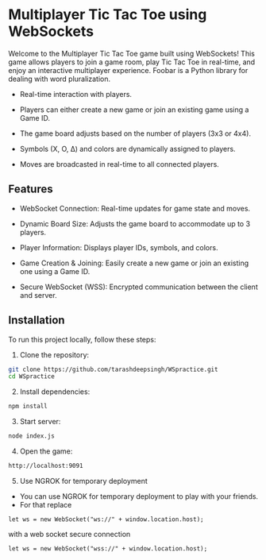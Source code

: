 # Multiplayer Tic Tac Toe using WebSockets
Welcome to the Multiplayer Tic Tac Toe game built using WebSockets! This game allows players to join a game room, play Tic Tac Toe in real-time, and enjoy an interactive multiplayer experience.
Foobar is a Python library for dealing with word pluralization.

- Real-time interaction with players.

- Players can either create a new game or join an existing game using a Game ID.

- The game board adjusts based on the number of players (3x3 or 4x4).

- Symbols (X, O, ∆) and colors are dynamically assigned to players.

- Moves are broadcasted in real-time to all connected players.

## Features
- WebSocket Connection: Real-time updates for game state and moves.

- Dynamic Board Size: Adjusts the game board to accommodate up to 3 players.

- Player Information: Displays player IDs, symbols, and colors.

- Game Creation & Joining: Easily create a new game or join an existing one using a Game ID.

- Secure WebSocket (WSS): Encrypted communication between the client and server.



## Installation
To run this project locally, follow these steps:

1. Clone the repository:
```bash
git clone https://github.com/tarashdeepsingh/WSpractice.git
cd WSpractice
```

2. Install dependencies:
```bash
npm install
```

3. Start server:
```bash
node index.js
```

4. Open the game:
```bash
http://localhost:9091
```
5. Use NGROK for temporary deployment
- You can use NGROK for temporary deployment to play with your friends.
- For that replace

`let ws = new WebSocket("ws://" + window.location.host);`

with a web socket secure connection

`let ws = new WebSocket("wss://" + window.location.host);`
